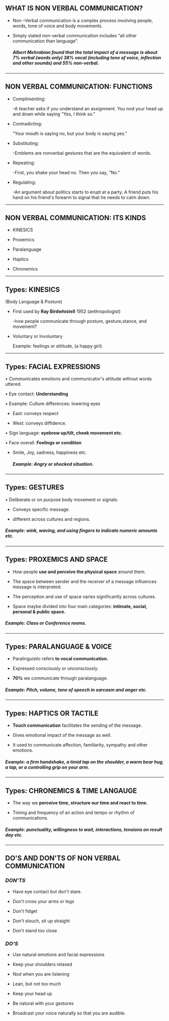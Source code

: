 ## WHAT IS NON VERBAL COMMUNICATION?
- Non –Verbal communication is a complex process involving people, words, tone of voice and body movements. 

- Simply stated non-verbal communication includes “all other communication than language”.

    ##### Albert Mehrabian found that the total impact of a message is about 7% verbal (words only) 38% vocal (including tone of voice, inflection and other sounds) and 55% non-verbal.
---
## NON VERBAL COMMUNICATION: FUNCTIONS
- Complimenting:

    -A teacher asks if you understand an assignment. You nod your head up and down while saying "Yes, I think so."

- Contradicting:

    "Your mouth is saying no, but your body is saying yes."

- Substituting:

    -Emblems are nonverbal gestures that are the equivalent of words.
- Repeating:

    -First, you shake your head no. Then you say, "No."
- Regulating:

    -An argument about politics starts to erupt at a party. A friend puts his hand on his friend's forearm to signal that he needs to calm down.
---
## NON VERBAL COMMUNICATION: ITS KINDS

- KINESICS

- Proxemics

- Paralanguage

- Haptics

- Chronemics
---
## Types: KINESICS 
(Body Language & Posture)

- First used by **Ray Birdwhistell** 1952 (anthropologist)

    -how people communicate through posture, gesture,stance, and movement?

- Voluntary or Involuntary

    Example: feelings or attitude, (a happy girl).
---
## Types: FACIAL EXPRESSIONS

• Communicates emotions and communicator's attitude without words
uttered.

• Eye contact: **Understanding**

• Example: Culture differences: lowering eyes

- East: conveys respect

- West: conveys diffidence.

• Sign language: **eyebrow up/tilt, cheek movement etc.**

• Face overall: **Feelings or condition**

- Smile, Joy, sadness, happiness etc.

    ##### Example: Angry or shocked situation.
---
## Types: GESTURES

• Deliberate or on purpose body movement or signals:

- Conveys specific message.

- different across cultures and
regions.

##### Example: wink, waving, and using fingers to indicate numeric amounts etc.

---
## Types: PROXEMICS AND SPACE

- How people **use and perceive the physical space** around them.

- The space between sender and the receiver of a message influences message is interpreted.

- The perception and use of space varies significantly across cultures.

- Space maybe divided into four main categories: **intimate, social, personal & public space.**

##### Example: Class or Conference rooms.
---
## Types: PARALANGUAGE & VOICE

- Paralinguistic refers **to vocal communication.**

- Expressed consciously or unconsciously.

- **70%** we communicate through paralanguage.

##### Example: Pitch, volume, tone of speech in sarcasm and anger etc.
---
## Types: HAPTICS OR TACTILE

- **Touch communication** facilitates the sending of the message.

- Gives emotional impact of the message
 as well.

- It used to communicate affection, familiarity, sympathy and other emotions.

##### Example: a firm handshake, a timid tap on the shoulder, a warm bear hug, a tap, or a controlling grip on your arm.
---
## Types: CHRONEMICS & TIME LANGAUGE

- The way we **perceive time, structure our time and react to time.**

- Timing and frequency of an action and tempo or rhythm of communications.

##### Example: punctuality, willingness to wait, interactions, tensions on result day etc.
---
## DO'S AND DON'TS OF NON VERBAL COMMUNICATION
### ***DON'TS***

- Have eye contact but don't stare.

- Don't cross your arms or legs

- Don't fidget

- Don't slouch, sit up straight

- Don't stand too close

### ***DO'S***

-  Use natural emotions and facial expressions

-  Keep your shoulders relaxed

- Nod when you are listening

- Lean, but not too much

- Keep your head up

- Be natural with your gestures 

- Broadcast your voice naturally so that you are audible.